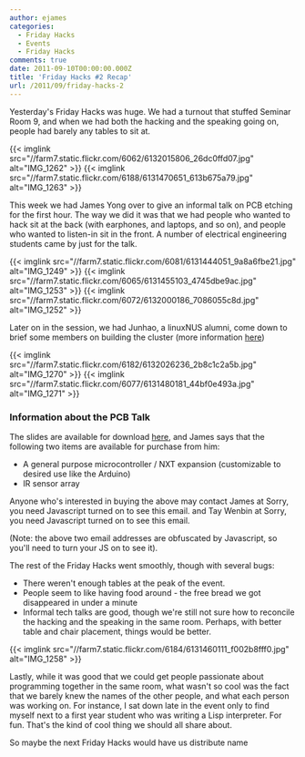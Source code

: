 ```yaml
---
author: ejames
categories:
  - Friday Hacks
  - Events
  - Friday Hacks
comments: true
date: 2011-09-10T00:00:00.000Z
title: 'Friday Hacks #2 Recap'
url: /2011/09/friday-hacks-2
---
```


Yesterday's Friday Hacks was huge. We had a turnout that stuffed Seminar Room 9, and when we had both the hacking and the speaking going on, people had barely any tables to sit at.

{{< imglink src="//farm7.static.flickr.com/6062/6132015806_26dc0ffd07.jpg" alt="IMG_1262" >}}
{{< imglink src="//farm7.static.flickr.com/6188/6131470651_613b675a79.jpg" alt="IMG_1263" >}}

This week we had James Yong over to give an informal talk on PCB etching for the first hour. The way we did it was that we had people who wanted to hack sit at the back (with earphones, and laptops, and so on), and people who wanted to listen-in sit in the front. A number of electrical engineering students came by just for the talk.

{{< imglink src="//farm7.static.flickr.com/6081/6131444051_9a8a6fbe21.jpg" alt="IMG_1249" >}}
{{< imglink src="//farm7.static.flickr.com/6065/6131455103_4745dbe9ac.jpg" alt="IMG_1253" >}}
{{< imglink src="//farm7.static.flickr.com/6072/6132000186_7086055c8d.jpg" alt="IMG_1252" >}}

Later on in the session, we had Junhao, a linuxNUS alumni, come down to brief some members on building the cluster (more information <a href="//nushackers.pbworks.com/w/page/45149434/Cluster%20Building">here</a>)

{{< imglink src="//farm7.static.flickr.com/6182/6132026236_2b8c1c2a5b.jpg" alt="IMG_1270" >}}
{{< imglink src="//farm7.static.flickr.com/6077/6131480181_44bf0e493a.jpg" alt="IMG_1271" >}}

<h3>Information about the PCB Talk</h3>
The slides are available for download <a href="/downloads/pcb.pdf">here</a>, and James says that the following two items are available for purchase from him:

<ul>
	<li>A general purpose microcontroller / NXT expansion (customizable to desired use like the Arduino)</li>
	<li>IR sensor array</li>
</ul>

Anyone who's interested in buying the above may contact James at <script type="text/javascript" language="javascript">
<!--
{ coded = "7RXFi0yQcXF@FyH0Q.fRy"
  key = "gKzQGH7xn9ouwE6vckYUMFBDP5mLhXZRpVb2Tfi134SAlNaytOJrI8Cjseq0Wd"
  shift=coded.length
  link=""
  for (i=0; i<coded.length; i++) {
    if (key.indexOf(coded.charAt(i))==-1) {
      ltr = coded.charAt(i)
      link += (ltr)
    }
    else {
      ltr = (key.indexOf(coded.charAt(i))-shift+key.length) % key.length
      link += (key.charAt(ltr))
    }
  }
document.write("<a href='mailto:"+link+"'>yongkimleng@gmail.com</a>")
}
//-->
</script><noscript>Sorry, you need Javascript turned on to see this email.</noscript> and Tay Wenbin at <script type="text/javascript" language="javascript">
<!--
{ coded = "HYpEbP3wP@0FYwo.BjF"
  key = "KEROPr50CvbyHVad6LFslhGDMiAcW3p29Yuz1Txo4ZQ8wqBnIXgNfektJ7jUSm"
  shift=coded.length
  link=""
  for (i=0; i<coded.length; i++) {
    if (key.indexOf(coded.charAt(i))==-1) {
      ltr = coded.charAt(i)
      link += (ltr)
    }
    else {
      ltr = (key.indexOf(coded.charAt(i))-shift+key.length) % key.length
      link += (key.charAt(ltr))
    }
  }
document.write("<a href='mailto:"+link+"'>taywenbin@gmail.com</a>")
}
//-->
</script><noscript>Sorry, you need Javascript turned on to see this email.</noscript>

(Note: the above two email addresses are obfuscated by Javascript, so you'll need to turn your JS on to see it).

The rest of the Friday Hacks went smoothly, though with several bugs:

<ul>
<li>There weren't enough tables at the peak of the event.</li>
<li>People seem to like having food around - the free bread we got disappeared in under a minute</li>
<li>Informal tech talks are good, though we're still not sure how to reconcile the hacking and the speaking in the same room. Perhaps, with better table and chair placement, things would be better.</li>
</ul>

{{< imglink src="//farm7.static.flickr.com/6184/6131460111_f002b8fff0.jpg" alt="IMG_1258" >}}

Lastly, while it was good that we could get people passionate about programming together in the same room, what wasn't so cool was the fact that we barely knew the names of the other people, and what each person was working on. For instance, I sat down late in the event only to find myself next to a first year student who was writing a Lisp interpreter. For fun. That's the kind of cool thing we should all share about.

So maybe the next Friday Hacks would have us distribute name
